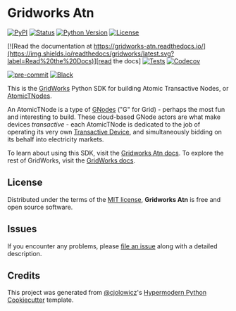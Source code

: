 # Gridworks Atn

[![PyPI](https://img.shields.io/pypi/v/gridworks-atn.svg)][pypi_]
[![Status](https://img.shields.io/pypi/status/gridworks-atn.svg)][status]
[![Python Version](https://img.shields.io/pypi/pyversions/gridworks-atn)][python version]
[![License](https://img.shields.io/pypi/l/gridworks-atn)][license]

[![Read the documentation at https://gridworks-atn.readthedocs.io/](https://img.shields.io/readthedocs/gridworks/latest.svg?label=Read%20the%20Docs)][read the docs]
[![Tests](https://github.com/thegridelectric/gridworks-atn/workflows/Tests/badge.svg)][tests]
[![Codecov](https://codecov.io/gh/thegridelectric/gridworks-atn/branch/main/graph/badge.svg)][codecov]

[![pre-commit](https://img.shields.io/badge/pre--commit-enabled-brightgreen?logo=pre-commit&logoColor=white)][pre-commit]
[![Black](https://img.shields.io/badge/code%20style-black-000000.svg)][black]

[pypi_]: https://pypi.org/project/gridworks-atn/
[status]: https://pypi.org/project/gridworks-atn/
[python version]: https://pypi.org/project/gridworks-atn
[read the docs]: https://gridworks-atn.readthedocs.io/
[tests]: https://github.com/thegridelectric/gridworks-atn/actions?workflow=Tests
[codecov]: https://app.codecov.io/gh/thegridelectric/gridworks-atn
[pre-commit]: https://github.com/pre-commit/pre-commit
[black]: https://github.com/psf/black

This is the [GridWorks](https://gridworks.readthedocs.io/) Python SDK for building Atomic Transactive Nodes, or
[AtomicTNodes](https://gridworks.readthedocs.io/en/latest/atomic-t-node.html>).

An AtomicTNode is a type of [GNodes](https://gridworks.readthedocs.io/en/latest/g-node.html) ("G" for Grid) -
perhaps the most fun and interesting to build. These cloud-based GNode actors are what make devices
_transactive_ - each AtomicTNode is dedicated to the job of operating its very own
[Transactive Device](https://gridworks.readthedocs.io/en/latest/transactive-device.html), and simultaneously bidding on its behalf into electricity markets.

To learn about using this SDK, visit the [Gridworks Atn docs](https://gridworks-atn.readthedocs.io/en/latest/). To explore the rest of GridWorks, visit the [GridWorks docs](https://gridworks.readthedocs.io/en/latest/).

## License

Distributed under the terms of the [MIT license][license],
**Gridworks Atn** is free and open source software.

## Issues

If you encounter any problems,
please [file an issue] along with a detailed description.

## Credits

This project was generated from [@cjolowicz]'s [Hypermodern Python Cookiecutter] template.

[@cjolowicz]: https://github.com/cjolowicz
[pypi]: https://pypi.org/
[hypermodern python cookiecutter]: https://github.com/cjolowicz/cookiecutter-hypermodern-python
[file an issue]: https://github.com/thegridelectric/gridworks-atn/issues
[pip]: https://pip.pypa.io/

<!-- github-only -->

[license]: https://github.com/thegridelectric/gridworks-atn/blob/main/LICENSE
[contributor guide]: https://github.com/thegridelectric/gridworks-atn/blob/main/CONTRIBUTING.md
[command-line reference]: https://gridworks-atn.readthedocs.io/en/latest/usage.html
